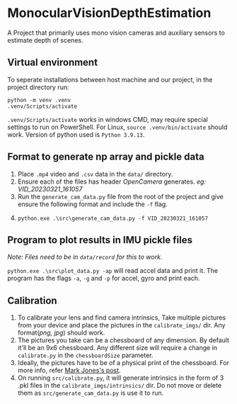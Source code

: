 # MonocularVisionDepthEstimation
A Project that primarily uses mono vision cameras and 
auxiliary sensors to estimate depth of scenes.

## Virtual environment
To seperate installations between host machine and our project, 
in the project directory run:
```commandline
python -m venv .venv
.venv/Scripts/activate
```
`.venv/Scripts/activate` works in windows CMD, may require 
special settings to run on PowerShell. For Linux, 
`source .venv/bin/activate` should work. Version of python 
used is `Python 3.9.13`.

## Format to generate np array and pickle data
1. Place `.mp4` video and `.csv` data in the `data/` directory.
2. Ensure each of the files has header _OpenCamera_ generates. _eg: VID_20230321_161057_
3. Run the `generate_cam_data.py` file from the root of the project and give ensure the following format and include the `-f` flag.
4. ```commandline
   python.exe .\src\generate_cam_data.py -f VID_20230321_161057
   ```

## Program to plot results in IMU pickle files
_Note: Files need to be in `data/record` for this to work_.

`python.exe .\src\plot_data.py -ap` will read accel data and print it. The program has the flags `-a`, `-g` and `-p` for accel, gyro and print each.

## Calibration
1. To calibrate your lens and find camera intrinsics, Take multiple pictures from your device and place the pictures in the `calibrate_imgs/` dir. Any format(_png, jpg_) should work.
2. The pictures you take can be a chessboard of any dimension. By default it'll be an 9x6 chessboard. Any different size will require a change in `calibrate.py` in the `chessboardSize` parameter.
3. Ideally, the pictures have to be of a physical print of the chessboard. For more info, refer [Mark Jones's post](https://markhedleyjones.com/projects/calibration-checkerboard-collection).
4. On running `src/calibrate.py`, it will generate intrinsics in the form of 3 .pkl files in the `calibrate_imgs/intrinsics/` dir. Do not move or delete them as `src/generate_cam_data.py` is use it to run.
